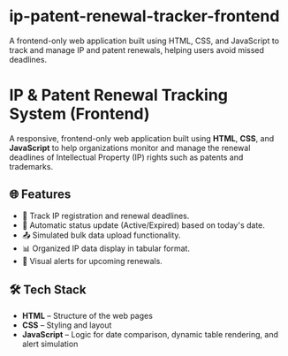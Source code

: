 # ip-patent-renewal-tracker-frontend
A frontend-only web application built using HTML, CSS, and JavaScript to track and manage IP and patent renewals, helping users avoid missed deadlines.
# IP & Patent Renewal Tracking System (Frontend)

A responsive, frontend-only web application built using **HTML**, **CSS**, and **JavaScript** to help organizations monitor and manage the renewal deadlines of Intellectual Property (IP) rights such as patents and trademarks.

## 🌐 Features

- 📅 Track IP registration and renewal deadlines.
- 🚦 Automatic status update (Active/Expired) based on today's date.
- 📤 Simulated bulk data upload functionality.
- 📊 Organized IP data display in tabular format.
- 🧠 Visual alerts for upcoming renewals.

## 🛠 Tech Stack

- **HTML** – Structure of the web pages
- **CSS** – Styling and layout
- **JavaScript** – Logic for date comparison, dynamic table rendering, and alert simulation



